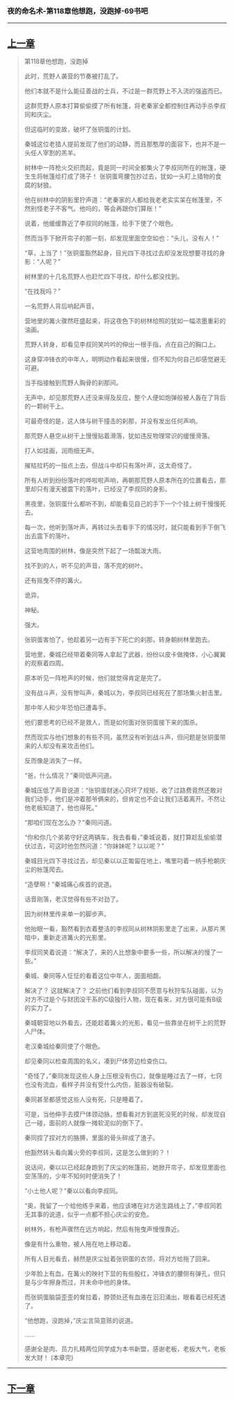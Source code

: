 ### 夜的命名术-第118章他想跑，没跑掉-69书吧

--------
[上一章](./566ae9a91cf547bf430894a4723a472b.md)
--------


>
>
>
>第118章他想跑，没跑掉
>
>此时，荒野人袭营的节奏被打乱了。
>
>他们本就不是什么能征善战的士兵，不过是一群荒野上不入流的强盗而已。
>
>这群荒野人原本打算偷偷摸了所有帐篷，将老秦家全都控制住再动手杀李叔同和庆尘。
>
>但这临时的变故，破坏了张铜蛋的计划。
>
>秦城这位老猎人提前发现了他们的动静，而且那憨厚的面容下，也并不是一头任人宰割的羔羊。
>
>树林中一阵枪火交织而起，竟是同一时间全都集火了李叔同所在的帐篷，硬生生将帐篷给打成了筛子！
>张铜蛋弯腰包抄过去，犹如一头盯上猎物的食腐的豺狼。
>
>他在树林中的阴影里狞声道：“老秦家的人都给我老老实实呆在帐篷里，不然别怪老子不客气。他吗的，等会再跟你们算账！”
>
>说着，他缓缓靠近了李叔同的帐篷，给手下使了个眼色。
>
>然而当手下掀开帘子的那一刻，却发现里面空空如也：“头儿，没有人！”
>
>“草，上当了！”张铜蛋豁然起身，目光四下寻找过去却没发现想要寻找的身影：“人呢？”
>
>树林里的十几名荒野人也赶忙四下寻找，却什么都没找到。
>
>“在找我吗？”
>
>一名荒野人背后响起声音。
>
>营地里的篝火骤然旺盛起来，将这夜色下的树林给照的犹如一幅浓墨重彩的油画。
>
>荒野人转身，却看见李叔同笑吟吟的伸出一根手指，点在自己的胸口上。
>
>这身穿冲锋衣的中年人，明明动作看起来很慢，但不知为何自己却感觉避无可避。
>
>当手指接触到荒野人胸骨的刹那间。
>
>无声中，却见那荒野人还没来得及反应，整个人便如炮弹般被人轰在了背后的一颗树干上。
>
>可最奇怪的是，这人体与树干撞击的刹那，并没有发出任何声响。
>
>那荒野人悬空从树干上慢慢贴着滑落，犹如违反物理常识的缓慢滑落。
>
>打人如挂画，润雨细无声。
>
>摧枯拉朽的一指点上去，但战斗中却只有落叶声，这太奇怪了。
>
>所有人听到纷纷落叶的哗啦啦声响，再朝那荒野人原本所在的位置看去，那里却只有漫天被震下的落叶，已经没了李叔同的身影。
>
>黑夜里，张铜蛋什么都听不到，却能看见自己的手下一个个挂上树干慢慢死去。
>
>每一次，他听到落叶声，再转过头去看手下的情况时，就只能看到手下倒飞出去震下的落叶。
>
>这营地周围的树林，像是突然下起了一场瓢泼大雨。
>
>找不到的人，听不见的声音，落不完的树叶。
>
>还有摇曳不停的篝火。
>
>诡异。
>
>神秘。
>
>强大。
>
>张铜蛋害怕了，他趁着另一边有手下死亡的刹那，转身朝树林里跑去。
>
>营地里，秦城已经带着秦同等人拿起了武器，纷纷以皮卡做掩体，小心翼翼的观察着四周。
>
>原本听见一阵枪声的时候，他们就觉得肯定是完了。
>
>没有战斗声，没有惨叫声，秦城以为，李叔同已经死在了那场集火射击里。
>
>那中年人和少年恐怕已遭毒手。
>
>他们要思考的已经不是救人，而是如何面对张铜蛋接下来的围杀。
>
>然而现实与他们想象的有些不同，虽然没有听到战斗声，但问题是张铜蛋带来的人却没有来攻击他们。
>
>反而像是消失了一样。
>
>“爸，什么情况？”秦同低声问道。
>
>秦城压低了声音说道：“张铜蛋财迷心窍坏了规矩，收了过路费竟然还敢对我们动手，他们是冲着那爷俩来的，但肯定也不会让我们活着离开。不然让他老板知道了，他也得死。”
>
>“那咱们现在怎么办？”秦同问道。
>
>“你和你几个弟弟守好这两辆车，我去看看，”秦城说着，就打算趁乱偷偷潜伏过去，可这时他忽然问道：“你妹妹呢？以以呢？”
>
>秦城目光四下寻找过去，却见秦以以正匍匐在地上，嘴里叼着一柄手枪朝庆尘的帐篷爬去。
>
>“造孽啊！”秦城痛心疾首的说道。
>
>话音刚落，老汉觉得有些不对劲了。
>
>因为树林里传来单一的脚步声。
>
>他抬眼一看，豁然看到衣着整洁的李叔同从树林阴影里走了出来，从那片黑暗中，重新走进篝火的光影里。
>
>李叔同笑着说道：“解决了，来的人比想象中要多一些，所以解决的慢了一些。”
>
>秦城、秦同等人怔怔的看着这位中年人，面面相觑。
>
>解决了？
>这就解决了？
>之前他们看到李叔同不愿意与秋狩车队碰面，以为对方不过是个与财团没干系的C级独行人物，现在看来，对方很可能有B级的实力了。
>
>秦城朝营地以外看去，还能趁着篝火的光影，看见一些靠坐在树干上的荒野人尸体。
>
>老汉秦城给秦同使了个眼色。
>
>却见秦同以检查周围的名义，凑到尸体旁边检查伤口。
>
>“奇怪了，”秦同发现这些人身上压根没有伤口，就像是睡过去了一样，七窍也没有流血，看样子并没有受什么内伤，脏器没有破裂。
>
>秦同甚至都感觉这些人没有死，只是睡着了。
>
>可是，当他伸手去摸尸体颈动脉，想看看对方到底死没死的时候，却发现自己一碰，面前的人就像一摊软泥似的倒下了。
>
>秦同捏了捏对方的胳膊，里面的骨头碎成了渣子。
>
>他豁然转头看向篝火旁的李叔同，这是怎么做到的？！
>
>说话间，秦以以已经起身跑到了庆尘的帐篷前，她掀开帘子，却发现里面也空荡荡的，少年不知何时便消失了！
>
>“小土他人呢？”秦以以看向李叔同。
>
>“奥，我留了一个给他练手来着，他应该堵在对方逃生路线上了，”李叔同若无其事的说道，似乎一点都不担心庆尘的安危。
>
>树林外，有枪声骤然在远方响起，然后有拖曳声慢慢靠近。
>
>像是有什么重物，被人拖在地上移动着。
>
>所有人目光看去，赫然是庆尘扯着张铜蛋的衣领，将对方给拖了回来。
>
>少年脸上有血，在篝火的映衬下显的有些殷红，冲锋衣的腰侧有弹孔，但只是与少年擦身而过，并未命中他的身体。
>
>而张铜蛋脑袋歪歪的耷拉着，脖颈处还有血液在汩汩涌出，眼看着已经死透了。
>
>“他想跑，没跑掉，”庆尘言简意赅的说道。
>
>……
>
>感谢全是肉、员力扎精两位同学成为本书新盟，感谢老板，老板大气，老板发大财！
>(本章完)
>
>

--------
[下一章](./80c94cc80eb5296fd8ec5e4c70e1c7cd.md)
--------
